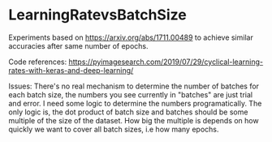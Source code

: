 # LearningRatevsBatchSize
Experiments based on https://arxiv.org/abs/1711.00489 to achieve similar accuracies after same number of epochs.

Code references: https://pyimagesearch.com/2019/07/29/cyclical-learning-rates-with-keras-and-deep-learning/


Issues: There's no real mechanism to determine the number of batches for each batch size, the numbers you see currently in "batches" are just trial and error. I need some logic to determine the numbers programatically. The only logic is, the dot product of batch size and batches should be some multiple of the size of the dataset. How big the multiple is depends on how quickly we want to cover all batch sizes, i.e how many epochs.

